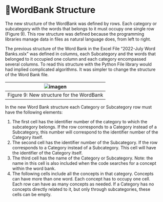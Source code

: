 # :bridge_at_night:WordBank Structure

The new structure of the WordBank was defined by rows. Each category or subcategory with the words that belongs to it must occupy one single row (Figure 9). This row structure was defined because the programming libraries manage data in files as natural language does, from left to right. 

The previous structure of the Word Bank in the Excel File “2022-July Word Banks.xslx” was defined in columns, each Subcategory and the words that belonged to it occupied one column and each category encompassed several columns. To read this structure with the Python File library would had implied complicated algorithms. It was simpler to change the structure of the Word Bank file.

| ![imagen](https://user-images.githubusercontent.com/78668372/231847521-a5610fa5-086c-4dc7-b747-6f6cd5564cad.png) |
| :-: |
| Figure 9: New structure for the WordBank |

In the new Word Bank structure each Category or Subcategory row must have the following elements:
1.	The first cell has the identifier number of the category to which the subcategory belongs. If the row corresponds to a Category instead of a Subcategory, this number will correspond to the identifier number of the Category itself.
2.	The second cell has the identifier number of the Subcategory. If the row corresponds to a Category instead of a Subcategory. This cell will have the identifier of the Category itself. 
3.	The third cell has the name of the Category or Subcategory. Note: the name in this cell is also included when the code searches for a concept within the word bank.
4.	The following cells include all the concepts in that category. Concepts can have more than one word. Each concept has to occupy one cell. Each row can have as many concepts as needed.  If a Category has no concepts directly related to it, but only through subcategories, these cells can be empty.  

